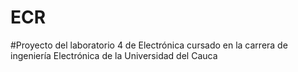 # ECR
#Proyecto del laboratorio 4 de Electrónica cursado en la carrera de ingeniería Electrónica de la Universidad del Cauca 
